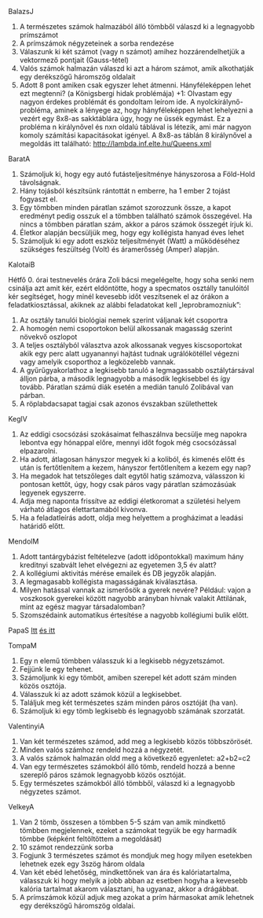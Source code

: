 BalazsJ

1. A természetes számok halmazából álló tömbből válaszd ki a legnagyobb prímszámot 
2. A prímszámok négyzeteinek a sorba rendezése 
3. Válaszunk ki két számot (vagy n számot) amihez hozzárendelhetjük a vektormező pontjait (Gauss-tétel)
4. Valós számok halmazán válaszd ki azt a három számot, amik alkothatják egy derékszögű háromszög oldalait
5. Adott 8 pont amiken csak egyszer lehet átmenni. Hányféleképpen lehet ezt megtenni? (a Königsbergi hidak problémája)
+1: Olvastam egy nagyon érdekes problémát és gondoltam leírom ide. A nyolckirálynő-probléma, aminek a lényege az, hogy hányféleképpen lehet lehelyezni a vezért egy 8x8-as sakktáblára úgy, hogy ne üssék egymást. Ez a probléma n királynővel és nxn oldalú táblával is létezik, ami már nagyon komoly számítási kapacitásokat igényel. 
A 8x8-as táblán 8 királynővel a megoldás itt található: http://lambda.inf.elte.hu/Queens.xml

BaratA

1. Számoljuk ki, hogy egy autó futásteljesítménye hányszorosa a Föld-Hold távolságnak.
2. Hány tojásból készítsünk rántottát n emberre, ha 1 ember 2 tojást fogyaszt el.
3. Egy tömbben minden páratlan számot szorozzunk össze, a kapot eredményt pedig osszuk el a tömbben található számok összegével. Ha nincs a tömbben páratlan szám, akkor a páros számok összegét írjuk ki.
4. Életkor alapján becsüljük meg, hogy egy kollégista hanyad éves lehet
5. Számoljuk ki egy adott eszköz teljesítményét (Watt) a működéséhez szükséges feszültség (Volt) és áramerősség (Amper) alapján.

KalotaiB

Hétfő 0. órai testnevelés órára Zoli bácsi megelégelte, hogy soha senki nem csinálja azt amit kér, ezért eldöntötte, hogy a specmatos osztálly tanulóitól kér segítséget, hogy minél kevesebb időt veszítsenek el az órákon a feladatkiosztással, akiknek az alábbi feladatokat kell „leprobramozniuk”:
1. Az osztály tanulói biológiai nemek szerint váljanak két csoportra
2. A homogén nemi csoportokon belül alkossanak magasság szerint növekvő oszlopot
3. A teljes osztályból választva azok alkossanak vegyes kiscsoportokat akik egy perc alatt ugyanannyi hajtást tudnak ugrálókötéllel végezni vagy amelyik csoporthoz a legközelebb vannak.
4. A gyűrűgyakorlathoz a legkisebb tanuló a legmagassabb osztálytársával álljon párba, a második legnagyobb a második legkisebbel és így tovább. Páratlan számú diák esetén a medián tanuló Zolibával van párban.
5. A röplabdacsapat tagjai csak azonos évszakban születhettek

KeglV

1.	Az eddigi csocsózási szokásaimat felhaszálnva becsülje meg napokra lebontva egy hónappal előre, mennyi időt fogok még csocsózással elpazarolni.
2.	Ha adott, átlagosan hányszor megyek ki a koliból, és kimenés előtt és után is fertőtlenítem a kezem, hányszor fertőtlenítem a kezem egy nap?
3.	Ha megadok hat tetszőleges dalt egytől hatig számozva, válasszon ki pontosan kettőt, úgy, hogy csak páros vagy páratlan számozásúak legyenek egyszerre. 
4.	Adja meg naponta frissítve az eddigi életkoromat a születési helyem várható átlagos élettartamából kivonva.
5.	Ha a feladatleírás adott, oldja meg helyettem a progházimat a leadási határidő előtt.

MendolM

1. Adott tantárgybázist feltételezve (adott időpontokkal) maximum hány kreditnyi szabvált lehet elvégezni az egyetemen 3,5 év alatt?
2. A kollégiumi aktivitás mérése emailek és DB jegyzők alapján.
3. A legmagasabb kollégista magasságának kiválasztása.
4. Milyen hatással vannak az ismerősök a gyerek nevére? Például: vajon a voszkosok gyerekei között nagyobb arányban hívnak valakit Attilának, mint az egész magyar társadalomban?
5. Szomszédaink automatikus értesítése a nagyobb kollégiumi bulik előtt.

PapaS
[Itt](https://github.com/Rajk-Prog1/prog1_2020_fall/blob/master/Members/PapS/02_specification_pairing/I_1.jpeg)
[és itt](https://github.com/Rajk-Prog1/prog1_2020_fall/blob/master/Members/PapS/02_specification_pairing/I_2.jpeg)

TompaM

1. Egy n elemű tömbben válasszuk ki a legkisebb négyzetszámot.
2. Fejjünk le egy tehenet.
3. Számoljunk ki egy tömböt, amiben szerepel két adott szám minden közös osztója.
4. Válasszuk ki az adott számok közül a legkisebbet.
5. Találjuk meg két természetes szám minden páros osztóját (ha van).
6. Számoljuk ki egy tömb legkisebb és legnagyobb számának szorzatát. 

ValentinyiA

1. Van két természetes számod, add meg a legkisebb közös többszörösét. 
2. Minden valós számhoz rendeld hozzá a négyzetét.
3. A valós számok halmazán oldd meg a következő egyenletet: a2+b2=c2
4. Van egy természetes számokból álló tömb, rendeld hozzá a benne szereplő páros számok legnagyobb közös osztóját.
5. Egy természetes számokból álló tömbből, válaszd ki a legnagyobb négyzetes számot.

VelkeyA

1. Van 2 tömb, összesen a tömbben 5-5 szám van amik mindkettő tömbben megjelennek, ezeket a számokat tegyük be egy harmadik tömbbe (képként feltöltöttem a megoldását)
2. 10 számot rendezzünk sorba
3. Fogjunk 3 természetes számot és mondjuk meg hogy milyen esetekben lehetnek ezek egy 3szög három oldala
4. Van két ebéd lehetőség, mindkettőnek van ára és kalóriatartalma, válasszuk ki hogy melyik a jobb abban az esetben hogyha a kevesebb kalória tartalmat akarom választani, ha ugyanaz, akkor a drágábbat.
5. A prímszámok közül adjuk meg azokat a prím hármasokat amik lehetnek egy derékszögű háromszög oldalai.



